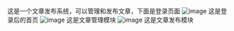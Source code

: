 这是一个文章发布系统，可以管理和发布文章，下面是登录页面
![image](https://github.com/zhoujinjina/react-pc-142/assets/100776914/349648b4-7762-4da8-ba59-a8c3f352d0df)
这是登录后的首页
![image](https://github.com/zhoujinjina/react-pc-142/assets/100776914/1614c4cc-6f74-4e7d-b35a-7e0257f28895)
这是文章管理模块
![image](https://github.com/zhoujinjina/react-pc-142/assets/100776914/1b023b37-dd05-4949-9ffe-b43a1be46b9c)
这是文章发布模块
